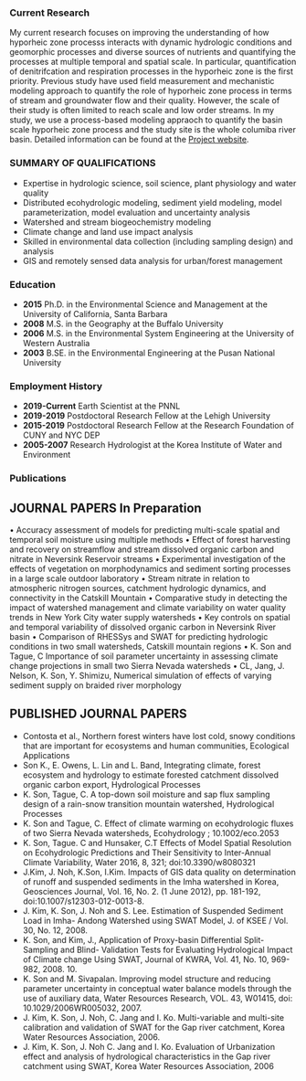 
### Current Research 

My current research focuses on improving the understanding of how hyporheic zone processs interacts with dynamic hydrologic conditions and geomorphic processes and diverse sources of nutrients and quantifying the processes at multiple temporal and spatial scale.  In particular, quantification of denitrifcation and respiration processes in the hyporheic zone is the first priority. Previous study have used field measurement and mechanistic modeling approach to quantify the role of hyporheic zone process in terms of stream and groundwater flow and their quality. However, the scale of their study is often limited to reach scale and low order streams. In my study, we use a process-based modeling appraoch to quantify the basin scale hyporheic zone process and the study site is the whole columiba river basin. 
Detailed information can be found at the [Project website](https://sbrsfa.pnnl.gov/).

### SUMMARY OF QUALIFICATIONS
- Expertise in hydrologic science, soil science, plant physiology and water quality
- Distributed ecohydrologic modeling, sediment yield modeling, model parameterization, model evaluation and uncertainty analysis
-	Watershed and stream biogeochemistry modeling
-	Climate change and land use impact analysis
-	Skilled in environmental data collection (including sampling design) and analysis
-	GIS and remotely sensed data analysis for urban/forest management

### Education 
- **2015**  Ph.D. in the Environmental Science and Management at the University of California, Santa Barbara
- **2008**  M.S.  in the Geography at the Buffalo University
- **2006**  M.S.  in the Environmental System Engineering at the University of Western Australia
- **2003**  B.SE. in the Environmental Engineering at the Pusan National University


### Employment History 
- **2019-Current** Earth Scientist at the PNNL
- **2019-2019** Postdoctoral Research Fellow at the Lehigh University
- **2015-2019** Postdoctoral Research Fellow at the Research Foundation of CUNY and NYC DEP
- **2005-2007** Research Hydrologist at the Korea Institute of Water and Environment 

### Publications

## JOURNAL PAPERS In Preparation
•	Accuracy assessment of models for predicting multi-scale spatial and temporal soil moisture using multiple methods
•	Effect of forest harvesting and recovery on streamflow and stream dissolved organic carbon and nitrate in Neversink Reservoir streams
•	Experimental investigation of the effects of vegetation on morphodynamics and sediment sorting processes in a large scale outdoor laboratory
•	Stream nitrate in relation to atmospheric nitrogen sources, catchment hydrologic dynamics, and connectivity in the Catskill Mountain
•	Comparative study in detecting the impact of watershed management and climate variability on water quality trends in New York City water supply watersheds
•	Key controls on spatial and temporal variability of dissolved organic carbon in Neversink River basin
•	Comparison of RHESSys and SWAT for predicting hydrologic conditions in two small watersheds, Catskill mountain regions
•	K. Son and Tague, C Importance of soil parameter uncertainty in assessing climate change projections in small two Sierra Nevada watersheds
•	CL, Jang, J. Nelson, K. Son, Y. Shimizu, Numerical simulation of effects of varying sediment supply on braided river morphology

## PUBLISHED JOURNAL PAPERS
- Contosta et al., Northern forest winters have lost cold, snowy conditions that are important for ecosystems and human communities, Ecological Applications
- Son K., E. Owens, L. Lin and L. Band, Integrating climate, forest ecosystem and hydrology to estimate forested catchment dissolved organic carbon export, Hydrological Processes
-	K. Son, Tague, C. A top-down soil moisture and sap flux sampling design of a rain-snow transition mountain watershed, Hydrological Processes
-	K. Son and Tague, C. Effect of climate warming on ecohydrologic fluxes of two Sierra Nevada watersheds, Ecohydrology ; 10.1002/eco.2053
-	K. Son, Tague. C and Hunsaker, C.T Effects of Model Spatial Resolution on Ecohydrologic Predictions and Their Sensitivity to Inter-Annual Climate Variability, Water 2016, 8, 321; doi:10.3390/w8080321
-	J.Kim, J. Noh, K.Son, I.Kim. Impacts of GIS data quality on determination of runoff and suspended sediments in the Imha watershed in Korea, Geosciences Journal, Vol. 16, No. 2. (1 June 2012), pp. 181-192, doi:10.1007/s12303-012-0013-8.
-	J. Kim, K. Son, J. Noh and S. Lee. Estimation of Suspended Sediment Load in Imha- Andong Watershed using SWAT Model, J. of KSEE / Vol. 30, No. 12, 2008.
-	K. Son, and Kim, J., Application of Proxy-basin Differential Split-Sampling and Blind- Validation Tests for Evaluating Hydrological Impact of Climate change Using SWAT, Journal of KWRA, Vol. 41, No. 10, 969-982, 2008. 10.
-	K. Son and M. Sivapalan. Improving model structure and reducing parameter uncertainty in conceptual water balance models through the use of auxiliary data, Water Resources Research, VOL. 43, W01415, doi: 10.1029/2006WR005032, 2007.
 -	J. Kim, K. Son, J. Noh, C. Jang and I. Ko. Multi-variable and multi-site calibration and validation of SWAT for the Gap river catchment, Korea Water Resources Association, 2006.
-	J. Kim, K. Son, J. Noh C. Jang and I. Ko. Evaluation of Urbanization effect and analysis of hydrological characteristics in the Gap river catchment using SWAT, Korea Water Resources Association, 2006
